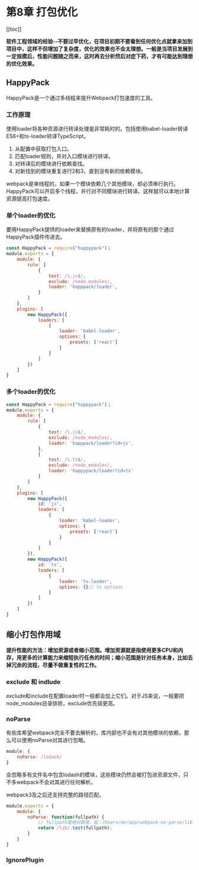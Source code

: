 # 第8章 打包优化

[[toc]]

**软件工程领域的经验--不要过早优化，在项目初期不要看到任何优化点就拿来加到项目中，这样不但增加了复杂度，优化的效果也不会太理想。一般是当项目发展到一定规模后，性能问题随之而来，这时再去分析然后对症下药，才有可能达到理想的优化效果。**

## HappyPack
HappyPack是一个通过多线程来提升Webpack打包速度的工具。

### 工作原理
使用loader将各种资源进行转译处理是非常耗时的。包括使用babel-loader转译ES6+和ts-loader转译TypeScript。

1. 从配置中获取打包入口。
2. 匹配loader规则，并对入口模块进行转译。
3. 对转译后的模块进行依赖查找。
4. 对新找到的模块重复进行2和3，直到没有新的依赖模块。

webpack是单线程的，如果一个模块依赖几个其他模块，却必须串行执行。HappyPack可以开启多个线程，并行对不同模块进行转译。这样就可以本地计算资源提高打包速度。

### 单个loader的优化
要用HappyPack提供的loader来替换原有的loader，并将原有的那个通过HappyPack插件传进去。
```js
const HappyPack = require("happypack")；
module.exports = {
    module: {
        rule: [
            {
                test: /\.js$/,
                exclude: /node_modules/,
                loader: 'happpack/loader',
            }
        ]
    },
    plugins: [
        new HappyPack({
            loaders: [
                {
                    loader: 'babel-loader',
                    options: {
                        presets: ['react']
                    }
                }
            ]
        })
    ]
}
```

### 多个loader的优化

```js
const HappyPack = require("happypack")；
module.exports = {
    module: {
        rule: [
            {
                test: /\.js$/,
                exclude: /node_modules/,
                loader: 'happpack/loader?id=js',
            },
            {
                test: /\.ts$/,
                exclude: /node_modules/,
                loader: 'happypack/loader?id=ts'
            }
        ]
    },
    plugins: [
        new HappyPack({
            id: 'js',
            loaders: [
                {
                    loader: 'babel-loader',
                    options: {
                        presets: ['react']
                    }
                }
            ]
        }),
        new HappyPack({
            id: 'ts',
            loaders: [
                {
                    loader: 'ts-loader',
                    options: {}// ts options
                }
            ]
        })
    ]
}
```

## 缩小打包作用域
**提升性能的方法：增加资源或者缩小范围。增加资源就是指使用更多CPU和内存，用更多的计算能力来缩短执行任务的时间；缩小范围是针对任务本身，比如去掉冗余的流程，尽量不做重复性的工作。**

### exclude 和 indlude
exclude和include在配置loader时一般都会加上它们。对于JS来说，一般要把node_modules目录排除，exclude优先级更高。

### noParse
有些库希望webpack完全不要去解析的，库内部也不会有对其他模块的依赖，那么可以使用noParse对其进行忽略。
```js
module: {
    noParse: /lodash/
}
```
会忽略多有文件名中包含lodash的模块，这些模块仍然会被打包进资源文件，只不多webpack不会对其进行任何解析。

webpack3及之后还支持完整的路径匹配。
```js
module.exports = {
    module: {
        noParse: function(fullpath) {
            // fullpath是绝对路径，如：/Users/me/app/webpack-no-parse/lib/lodash.js
            return /lib/.test(fullpath);
        }
    }
}
```

### IgnorePlugin
